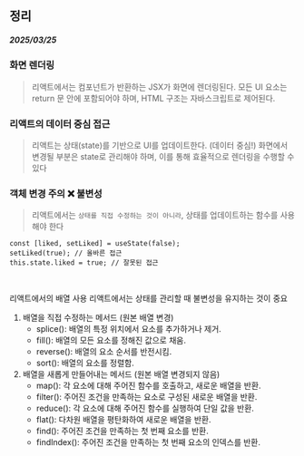 ## 정리
##### 2025/03/25

### 화면 렌더링
> 리액트에서는 컴포넌트가 반환하는 JSX가 화면에 렌더링된다.
모든 UI 요소는 return 문 안에 포함되어야 하며, HTML 구조는 자바스크립트로 제어된다.

### 리액트의 데이터 중심 접근
> 리액트는 상태(state)를 기반으로 UI를 업데이트한다. (데이터 중심!)
화면에서 변경될 부분은 state로 관리해야 하며, 이를 통해 효율적으로 렌더링을 수행할 수 있다

### 객체 변경 주의 ❌ 불변성 
> 리액트에서는 `상태를 직접 수정하는 것이 아니라`, 상태를 업데이트하는 함수를 사용해야 한다

```
const [liked, setLiked] = useState(false);
setLiked(true); // 올바른 접근
this.state.liked = true; // 잘못된 접근
```

<br/>

리액트에서의 배열 사용
리액트에서는 상태를 관리할 때 불변성을 유지하는 것이 중요
<br/>

1. 배열을 직접 수정하는 메서드 (원본 배열 변경)
    - splice(): 배열의 특정 위치에서 요소를 추가하거나 제거. 
    - fill(): 배열의 모든 요소를 정해진 값으로 채움.
    - reverse(): 배열의 요소 순서를 반전시킴. 
    - sort(): 배열의 요소를 정렬함. 
1. 배열을 새롭게 만들어내는 메서드 (원본 배열 변경되지 않음)
    -  map(): 각 요소에 대해 주어진 함수를 호출하고, 새로운 배열을 반환.
    -  filter(): 주어진 조건을 만족하는 요소로 구성된 새로운 배열을 반환.
    - reduce(): 각 요소에 대해 주어진 함수를 실행하여 단일 값을 반환.
    - flat(): 다차원 배열을 평탄화하여 새로운 배열을 반환.
    - find(): 주어진 조건을 만족하는 첫 번째 요소를 반환.
    - findIndex(): 주어진 조건을 만족하는 첫 번째 요소의 인덱스를 반환.

